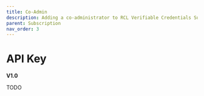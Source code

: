 ```yaml
---
title: Co-Admin
description: Adding a co-administrator to RCL Verifiable Credentials Subscription
parent: Subscription
nav_order: 3
---
```


# API Key
**V1.0**

TODO